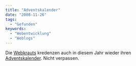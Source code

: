 ```yaml
---
title: "Adventskalender"
date: "2008-11-26"
tags:
  - "Gefunden"
keywords:
  - "Webentwicklung"
  - "Weblogs"
---
```


Die [Webkrauts](http://www.webkrauts.de/) kredenzen auch in diesem Jahr wieder ihren [Adventskalender](http://www.webkrauts.de/2008/11/26/das-beste-aus-der-praxis/). Nicht verpassen.
